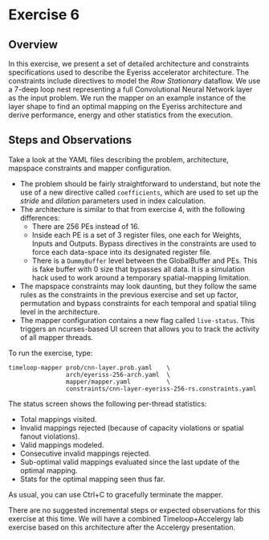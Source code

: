Exercise 6
==========

## Overview

In this exercise, we present a set of detailed architecture and constraints specifications used to describe the Eyeriss accelerator architecture. The constraints include directives to model the _Row Stationary_ dataflow. We use a 7-deep loop nest representing a full Convolutional Neural Network layer as the input problem. We run the mapper on an example instance of the layer shape to find an optimal mapping on the Eyeriss architecture and derive performance, energy and other statistics from the execution.

## Steps and Observations

Take a look at the YAML files describing the problem, architecture, mapspace constraints and mapper configuration.
* The problem should be fairly straightforward to understand, but note the use of a new directive called `coefficients`, which are used to set up the _stride_ and _dilation_ parameters used in index calculation.
* The architecture is similar to that from exercise 4, with the following differences:
  * There are 256 PEs instead of 16.
  * Inside each PE is a set of 3 register files, one each for Weights, Inputs and Outputs. Bypass directives in the constraints are used to force each data-space into its designated register file.
  * There is a `DummyBuffer` level between the GlobalBuffer and PEs. This is fake buffer with 0 size that bypasses all data. It is a simulation hack used to work around a temporary spatial-mapping limitation.
* The mapspace constraints may look daunting, but they follow the same rules as the constraints in the previous exercise and set up factor, permutation and bypass constraints for each temporal and spatial tiling level in the architecture.
* The mapper configuration contains a new flag called `live-status`. This triggers an ncurses-based UI screen that allows you to track the activity of all mapper threads.

To run the exercise, type:
```
timeloop-mapper prob/cnn-layer.prob.yaml    \
                arch/eyeriss-256-arch.yaml  \
                mapper/mapper.yaml          \
                constraints/cnn-layer-eyeriss-256-rs.constraints.yaml
```

The status screen shows the following per-thread statistics:
* Total mappings visited.
* Invalid mappings rejected (because of capacity violations or spatial fanout violations).
* Valid mappings modeled.
* Consecutive invalid mappings rejected.
* Sub-optimal valid mappings evaluated since the last update of the optimal mapping.
* Stats for the optimal mapping seen thus far.

As usual, you can use Ctrl+C to gracefully terminate the mapper.

There are no suggested incremental steps or expected observations for this exercise at this time. We will have a combined Timeloop+Accelergy lab exercise based on this architecture after the Accelergy presentation.
